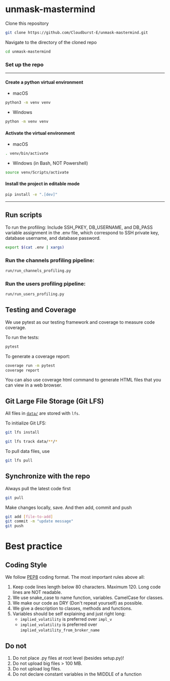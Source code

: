 # unmask-mastermind

Clone this repository

```bash
git clone https://github.com/Cloudburst-E/unmask-mastermind.git
```

Navigate to the directory of the cloned repo

```bash
cd unmask-mastermind
```

### Set up the repo
---

#### Create a python virtual environment

- macOS

```bash
python3 -m venv venv
```

- Windows

```bash
python -m venv venv
```

#### Activate the virtual environment

- macOS

```bash
. venv/bin/activate
```

- Windows (in Bash, NOT Powershell)

```bash
source venv/Scripts/activate
```

#### Install the project in editable mode

```bash
pip install -e ".[dev]"
```

---

## Run scripts

To run the profiling:
Include SSH_PKEY, DB_USERNAME, and DB_PASS variable assignment in the .env file,
which correspond to SSH private key, database username, and database password.

```bash
export $(cat .env | xargs)
```

### Run the channels profiling pipeline:
   
```bash
run/run_channels_profiling.py
```
   
### Run the users profiling pipeline:

```bash
run/run_users_profiling.py
```

## Testing and Coverage

We use pytest as our testing framework and coverage to measure code coverage.

To run the tests:

```bash
pytest
```

To generate a coverage report:

```bash
coverage run -m pytest
coverage report
```

You can also use coverage html command to generate HTML files that you can view in a web browser.

## Git Large File Storage (Git LFS)

All files in [`data/`](data/) are stored with `lfs`.

To initialize Git LFS:

```bash
git lfs install
```

```bash
git lfs track data/**/*
```

To pull data files, use

```bash
git lfs pull
```

## Synchronize with the repo

Always pull the latest code first

```bash
git pull
```

Make changes locally, save. And then add, commit and push

```bash
git add [file-to-add]
git commit -m "update message"
git push
```

# Best practice

## Coding Style

We follow [PEP8](https://www.python.org/dev/peps/pep-0008/) coding format.
The most important rules above all:

1. Keep code lines length below 80 characters. Maximum 120. Long code lines are NOT readable.
1. We use snake_case to name function, variables. CamelCase for classes.
1. We make our code as DRY (Don't repeat yourself) as possible.
1. We give a description to classes, methods and functions.
1. Variables should be self explaining and just right long:
   - `implied_volatility` is preferred over `impl_v`
   - `implied_volatility` is preferred over `implied_volatility_from_broker_name`

## Do not

1. Do not place .py files at root level (besides setup.py)!
1. Do not upload big files > 100 MB.
1. Do not upload log files.
1. Do not declare constant variables in the MIDDLE of a function
